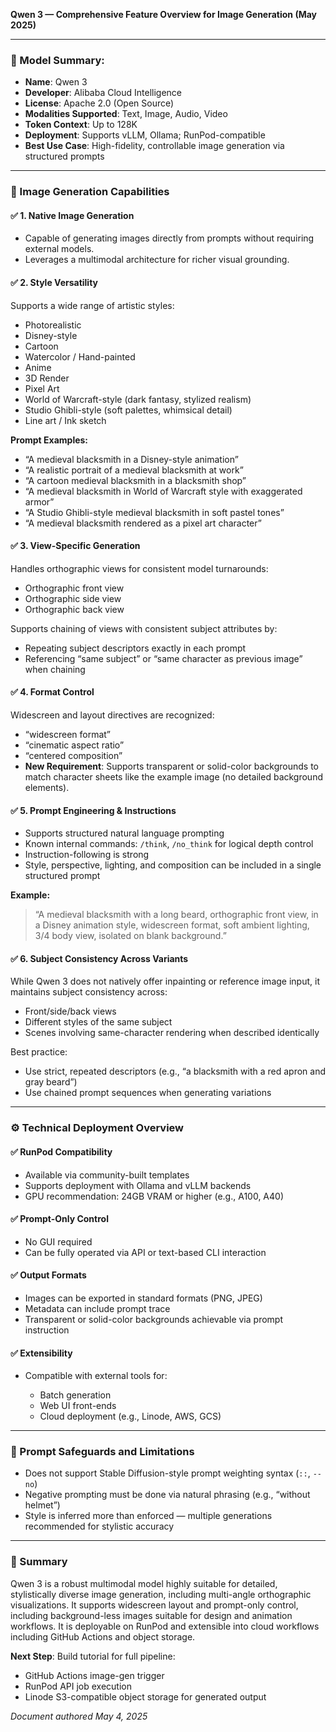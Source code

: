 **Qwen 3 — Comprehensive Feature Overview for Image Generation (May 2025)**

---

### 🧠 Model Summary:

* **Name**: Qwen 3
* **Developer**: Alibaba Cloud Intelligence
* **License**: Apache 2.0 (Open Source)
* **Modalities Supported**: Text, Image, Audio, Video
* **Token Context**: Up to 128K
* **Deployment**: Supports vLLM, Ollama; RunPod-compatible
* **Best Use Case**: High-fidelity, controllable image generation via structured prompts

---

### 🎨 Image Generation Capabilities

#### ✅ 1. Native Image Generation

* Capable of generating images directly from prompts without requiring external models.
* Leverages a multimodal architecture for richer visual grounding.

#### ✅ 2. Style Versatility

Supports a wide range of artistic styles:

* Photorealistic
* Disney-style
* Cartoon
* Watercolor / Hand-painted
* Anime
* 3D Render
* Pixel Art
* World of Warcraft-style (dark fantasy, stylized realism)
* Studio Ghibli-style (soft palettes, whimsical detail)
* Line art / Ink sketch

**Prompt Examples:**

* “A medieval blacksmith in a Disney-style animation”
* “A realistic portrait of a medieval blacksmith at work”
* “A cartoon medieval blacksmith in a blacksmith shop”
* “A medieval blacksmith in World of Warcraft style with exaggerated armor”
* “A Studio Ghibli-style medieval blacksmith in soft pastel tones”
* “A medieval blacksmith rendered as a pixel art character”

#### ✅ 3. View-Specific Generation

Handles orthographic views for consistent model turnarounds:

* Orthographic front view
* Orthographic side view
* Orthographic back view

Supports chaining of views with consistent subject attributes by:

* Repeating subject descriptors exactly in each prompt
* Referencing “same subject” or “same character as previous image” when chaining

#### ✅ 4. Format Control

Widescreen and layout directives are recognized:

* “widescreen format”
* “cinematic aspect ratio”
* “centered composition”
* **New Requirement**: Supports transparent or solid-color backgrounds to match character sheets like the example image (no detailed background elements).

#### ✅ 5. Prompt Engineering & Instructions

* Supports structured natural language prompting
* Known internal commands: `/think`, `/no_think` for logical depth control
* Instruction-following is strong
* Style, perspective, lighting, and composition can be included in a single structured prompt

**Example:**

> “A medieval blacksmith with a long beard, orthographic front view, in a Disney animation style, widescreen format, soft ambient lighting, 3/4 body view, isolated on blank background.”

#### ✅ 6. Subject Consistency Across Variants

While Qwen 3 does not natively offer inpainting or reference image input, it maintains subject consistency across:

* Front/side/back views
* Different styles of the same subject
* Scenes involving same-character rendering when described identically

Best practice:

* Use strict, repeated descriptors (e.g., “a blacksmith with a red apron and gray beard”)
* Use chained prompt sequences when generating variations

---

### ⚙️ Technical Deployment Overview

#### ✅ RunPod Compatibility

* Available via community-built templates
* Supports deployment with Ollama and vLLM backends
* GPU recommendation: 24GB VRAM or higher (e.g., A100, A40)

#### ✅ Prompt-Only Control

* No GUI required
* Can be fully operated via API or text-based CLI interaction

#### ✅ Output Formats

* Images can be exported in standard formats (PNG, JPEG)
* Metadata can include prompt trace
* Transparent or solid-color backgrounds achievable via prompt instruction

#### ✅ Extensibility

* Compatible with external tools for:

  * Batch generation
  * Web UI front-ends
  * Cloud deployment (e.g., Linode, AWS, GCS)

---

### 🔐 Prompt Safeguards and Limitations

* Does not support Stable Diffusion-style prompt weighting syntax (`::`, `--no`)
* Negative prompting must be done via natural phrasing (e.g., “without helmet”)
* Style is inferred more than enforced — multiple generations recommended for stylistic accuracy

---

### 🧾 Summary

Qwen 3 is a robust multimodal model highly suitable for detailed, stylistically diverse image generation, including multi-angle orthographic visualizations. It supports widescreen layout and prompt-only control, including background-less images suitable for design and animation workflows. It is deployable on RunPod and extensible into cloud workflows including GitHub Actions and object storage.

**Next Step**: Build tutorial for full pipeline:

* GitHub Actions image-gen trigger
* RunPod API job execution
* Linode S3-compatible object storage for generated output

*Document authored May 4, 2025*
